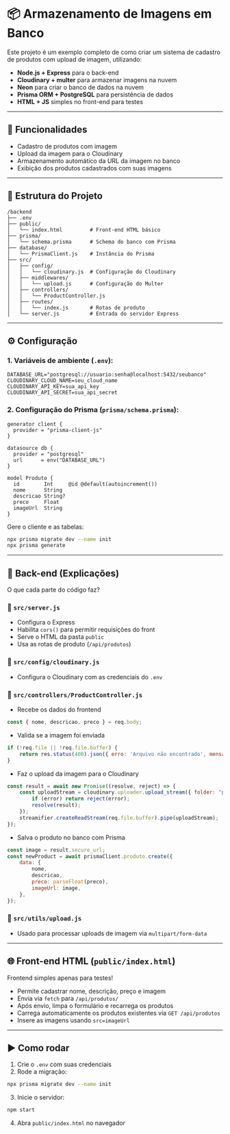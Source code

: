 # 📦 Armazenamento de Imagens em Banco

Este projeto é um exemplo completo de como criar um sistema de cadastro de produtos com upload de imagem, utilizando:

- **Node.js + Express** para o back-end
- **Cloudinary + multer** para armazenar imagens na nuvem
- **Neon** para criar o banco de dados na nuvem
- **Prisma ORM + PostgreSQL** para persistência de dados
- **HTML + JS** simples no front-end para testes

---

## 🚀 Funcionalidades

- Cadastro de produtos com imagem
- Upload da imagem para o Cloudinary
- Armazenamento automático da URL da imagem no banco
- Exibição dos produtos cadastrados com suas imagens

---

## 📁 Estrutura do Projeto

```
/backend
├── .env
├── public/
│   └── index.html         # Front-end HTML básico
├── prisma/
│   └── schema.prisma      # Schema do banco com Prisma
├── database/
│   └── PrismaClient.js    # Instância do Prisma
├── src/
│   ├── config/
│   │   └── cloudinary.js  # Configuração do Cloudinary
│   ├── middlewares/
│   │   └── upload.js      # Configuração do Multer
│   ├── controllers/
│   │   └── ProductController.js 
│   ├── routes/
│   │   └── index.js       # Rotas de produto
│   └── server.js          # Entrada do servidor Express
```
---

## ⚙️ Configuração

### 1. Variáveis de ambiente (`.env`):
```env
DATABASE_URL="postgresql://usuario:senha@localhost:5432/seubanco"
CLOUDINARY_CLOUD_NAME=seu_cloud_name
CLOUDINARY_API_KEY=sua_api_key
CLOUDINARY_API_SECRET=sua_api_secret
```

### 2. Configuração do Prisma (`prisma/schema.prisma`):
```prisma
generator client {
  provider = "prisma-client-js"
}

datasource db {
  provider = "postgresql"
  url      = env("DATABASE_URL")
}

model Produto {
  id        Int     @id @default(autoincrement())
  nome      String
  descricao String?
  preco     Float
  imageUrl  String
}
```

Gere o cliente e as tabelas:
```bash
npx prisma migrate dev --name init
npx prisma generate
```

---

## 🔌 Back-end (Explicações)

O que cada parte do código faz?

### 🔹 `src/server.js`
- Configura o Express
- Habilita `cors()` para permitir requisições do front
- Serve o HTML da pasta `public`
- Usa as rotas de produto (`/api/produtos`)

### 🔹 `src/config/cloudinary.js`
- Configura o Cloudinary com as credenciais do `.env`

### 🔹 `src/controllers/ProductController.js`
- Recebe os dados do frontend
```js
const { nome, descricao, preco } = req.body;
```

- Valida se a imagem foi enviada
```js
if (!req.file || !req.file.buffer) {
    return res.status(400).json({ erro: 'Arquivo não encontrado', mensagem: 'Nenhuma imagem foi enviada' });
}
```

- Faz o upload da imagem para o Cloudinary
```js
const result = await new Promise((resolve, reject) => {
    const uploadStream = cloudinary.uploader.upload_stream({ folder: "produtos" }, (error, result) => {
        if (error) return reject(error);
        resolve(result);
    });
    streamifier.createReadStream(req.file.buffer).pipe(uploadStream);
});
```

- Salva o produto no banco com Prisma
```js
const image = result.secure_url;
const newProduct = await prismaClient.produto.create({
    data: {
        nome,
        descricao,
        preco: parseFloat(preco),
        imageUrl: image,
    },
});
```

### 🔹 `src/utils/upload.js`
- Usado para processar uploads de imagem via `multipart/form-data`

---

## 🌐 Front-end HTML (`public/index.html`)

Frontend simples apenas para testes!
- Permite cadastrar nome, descrição, preço e imagem
- Envia via `fetch` para `/api/produtos/`
- Após envio, limpa o formulário e recarrega os produtos
- Carrega automaticamente os produtos existentes via `GET /api/produtos`
- Insere as imagens usando `src=imageUrl`

---

## ▶️ Como rodar

1. Crie o `.env` com suas credenciais
2. Rode a migração:
```bash
npx prisma migrate dev --name init
```
3. Inicie o servidor:
```bash
npm start
```
4. Abra `public/index.html` no navegador